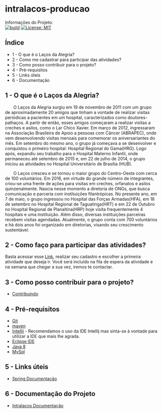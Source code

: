 # intralacos-producao

Informações do Projeto:    
[![build](https://travis-ci.org/Lacos-da-Alegria/intralacos-producao.svg?branch=master)](https://travis-ci.org/Lacos-da-Alegria/intralacos-producao/builds/) 
[![License: MIT](https://img.shields.io/badge/License-MIT-yellow.svg)](https://opensource.org/licenses/MIT) 

Índice
---------
* 1 - O que é o Laços da Alegria?
* 2 - Como me cadastrar para participar das atividades?
* 3 - Como posso contribuir para o projeto?
* 4 - Pré-requisitos
* 5 - Links úteis
* 6 - Documentação

1 - O que é o Laços da Alegria?
-------------------------------

&nbsp;&nbsp;&nbsp;&nbsp;&nbsp;&nbsp; O Laços da Alegria surgiu em 19 de novembro de 2011 com um grupo de aproximadamente 20 amigos que tinham a vontade de realizar visitas periódicas a pacientes em um hospital, caracterizados como doutores-palhaços. A partir de então, esses amigos começaram a realizar visitas a creches e asilos, como o Lar Chico Xavier. Em março de 2012, ingressaram na Associação Brasileira de Apoio a pessoas com Câncer (ABRAPEC), onde vem desenvolvendo visitas mensais para comemorar os aniversariantes do mês. Em setembro do mesmo ano, o grupo já começava a se desenvolver e conquistou o primeiro hospital: Hospital Regional do Gama(HRG). Logo após, expandiu seu trabalho para o Hospital Materno Infantil, onde permaneceu até setembro de 2015 e, em 22 de julho de 2014, o grupo iniciou as atividades no Hospital Universitário de Brasília (HUB).

&nbsp;&nbsp;&nbsp;&nbsp;&nbsp;&nbsp; O Laços cresceu e se tornou o maior grupo do Centro-Oeste com cerca de 100 voluntários. Em 2016, em virtude do grande número de integrantes, criou-se uma frente de ações para visitas em creches, orfanatos e asilos quinzenalmente. Nascia nesse momento a diretoria de ONGs, que busca comunicação e parceria com instituições filantrópicas. No presente ano, em 7 de maio, o grupo ingressou no Hospital das Forças Armadas(HFA), em 18 de setembro no Hospital Regional de Taguatinga(HRT) e em 22 de Outubro no Hospital Regional de Planaltina(HRP) hoje visita frequentemente 4 hospitais e uma instituição. Além disso, diversas instituições parceiras recebem visitas agendadas. Atualmente, o grupo conta com 700 voluntários e há dois anos foi organizado em diretorias, visando seu crescimento sustentável.

2 - Como faço para participar das atividades?
---------------------------------------------

Basta acessar esse [Link](http://intra.lacosdaalegria.com/cadastro), realizar seu cadastro e escolher a primeira atividade que deseja ir. Você será incluído na fila de espera da atividade e na semana que chegar a sua vez, iremos te contactar.

3 - Como posso contribuir para o projeto?
-----------------------------------------

* [Contribuindo](#)

4 - Pré-requisitos
------------------

* [Git](https://git-scm.com/)
* [maven](https://maven.apache.org/)   
* [Intellij](https://www.jetbrains.com/idea/) - Recomendamos o uso da IDE Intellij mas sinta-se à vontade para utilizar a IDE que mais lhe agrada.
* [Eclipse IDE](http://www.eclipse.org/downloads/eclipse-packages/) 
* [Java 8](http://www.oracle.com/technetwork/pt/java/javase/downloads/jre8-downloads-2133155.html)
* [MySql](https://dev.mysql.com/downloads/mysql/)

5 - Links úteis
---------------

* [Spring Documentação](https://spring.io/docs)


6 - Documentação do Projeto
----------------

* [Intralacos Documentação](https://lacos-da-alegria.github.io/intralacos-service/)
